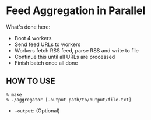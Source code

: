 Feed Aggregation in Parallel
============================

What's done here:

+ Boot 4 workers
+ Send feed URLs to workers
+ Workers fetch RSS feed, parse RSS and write to file
+ Continue this until all URLs are processed
+ Finish batch once all done

HOW TO USE
----------

```
% make
% ./aggregator [-output path/to/output/file.txt]
```

+ `-output`: (Optional)
